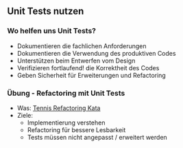<!--s-->
## Unit Tests nutzen

<!--v-->
### Wo helfen uns Unit Tests?

* Dokumentieren die fachlichen Anforderungen <!-- .element: class="fragment" -->
* Dokumentieren die Verwendung des produktiven Codes <!-- .element: class="fragment" -->
* Unterstützen beim Entwerfen vom Design <!-- .element: class="fragment" -->
* Verifizieren fortlaufend! die Korrektheit des Codes <!-- .element: class="fragment" -->
* Geben Sicherheit für Erweiterungen und Refactoring <!-- .element: class="fragment" -->

<!--v-->
### Übung - Refactoring mit Unit Tests
<!-- .slide: data-background="img/practice.svg" data-background-size="40%" -->

* Was: [Tennis Refactoring Kata](https://github.com/emilybache/Tennis-Refactoring-Kata)
* Ziele:
  * Implementierung verstehen
  * Refactoring für bessere Lesbarkeit
  * Tests müssen nicht angepasst / erweitert werden
